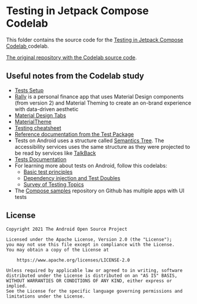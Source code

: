 # Testing in Jetpack Compose Codelab

This folder contains the source code for the
[Testing in Jetpack Compose Codelab ](https://developer.android.com/codelabs/jetpack-compose-testing)
codelab.

[The original repository with the Codelab source code](https://github.com/android/codelab-android-compose).

## Useful notes from the Codelab study

- [Tests Setup](https://developer.android.com/jetpack/compose/testing#setup)
- [Rally](https://m2.material.io/design/material-studies/rally.html) is a personal finance app
  that uses Material Design components (from version 2) and Material Theming to create an on-brand experience with
  data-driven aesthetic
- [Material Design Tabs](https://m3.material.io/components/tabs/overview)
- [MaterialTheme](https://developer.android.com/reference/kotlin/androidx/compose/material/MaterialTheme)
- [Testing cheatsheet](https://developer.android.com/jetpack/compose/testing-cheatsheet)
- [Reference documentation from the Test Package](https://developer.android.com/reference/kotlin/androidx/compose/ui/test/package-summary)
- Tests on Android uses a structure called [Semantics Tree](https://developer.android.com/jetpack/compose/testing#semantics).
The accessibility services uses the same structure as they were projected to be read by services like
[TalkBack](https://support.google.com/accessibility/android/answer/6283677)
- [Tests Documentation](https://developer.android.com/jetpack/compose/testing#matchers)
- For learning more about tests on Android, follow this codelabs:
  - [Basic test principles](https://developer.android.com/codelabs/advanced-android-kotlin-training-testing-basics/#0)
  - [Dependency injection and Test Doubles](https://developer.android.com/codelabs/advanced-android-kotlin-training-testing-test-doubles)
  - [Survey of Testing Topics](https://developer.android.com/codelabs/advanced-android-kotlin-training-testing-survey)
- The [Compose samples](https://github.com/android/compose-samples) repository on Github has multiple apps with UI tests

## License
```
Copyright 2021 The Android Open Source Project

Licensed under the Apache License, Version 2.0 (the "License");
you may not use this file except in compliance with the License.
You may obtain a copy of the License at

    https://www.apache.org/licenses/LICENSE-2.0

Unless required by applicable law or agreed to in writing, software
distributed under the License is distributed on an "AS IS" BASIS,
WITHOUT WARRANTIES OR CONDITIONS OF ANY KIND, either express or implied.
See the License for the specific language governing permissions and
limitations under the License.
```
